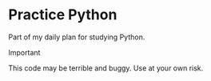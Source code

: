 # Practice Python

Part of my daily plan for studying Python.

Important

This code may be terrible and buggy. Use at your own risk.
